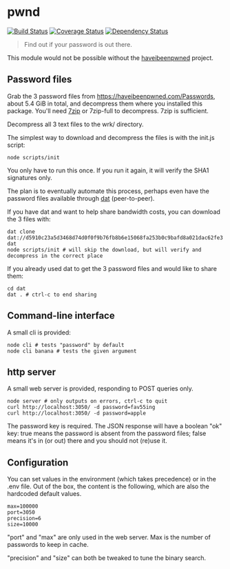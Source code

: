 # pwnd
[![Build Status](https://travis-ci.org/millette/pwnd.svg?branch=master)](https://travis-ci.org/millette/pwnd)
[![Coverage Status](https://coveralls.io/repos/github/millette/pwnd/badge.svg?branch=master)](https://coveralls.io/github/millette/pwnd?branch=master)
[![Dependency Status](https://gemnasium.com/badges/github.com/millette/pwnd.svg)](https://gemnasium.com/github.com/millette/pwnd)
> Find out if your password is out there.

This module would not be possible without the [haveibeenpwned][] project.

## Password files
Grab the 3 password files from <https://haveibeenpwned.com/Passwords>, about 5.4 GiB in total, and decompress them where you installed this package. You'll need [7zip][] or 7zip-full to decompress. 7zip is sufficient.

Decompress all 3 text files to the wrk/ directory.

The simplest way to download and decompress the files is with the init.js script:

```
node scripts/init
```

You only have to run this once. If you run it again, it will verify the SHA1 signatures only.

The plan is to eventually automate this process, perhaps even have the password files available through [dat][] (peer-to-peer).

If you have dat and want to help share bandwidth costs, you can download the 3 files with:

```
dat clone dat://d5910c23a5d3468d74d0f0f9b76fb8b6e15068fa253b0c9bafd8a021dac62fe3 dat
node scripts/init # will skip the download, but will verify and decompress in the correct place
```

If you already used dat to get the 3 password files and would like to share them:

```
cd dat
dat . # ctrl-c to end sharing
```

## Command-line interface
A small cli is provided:

```
node cli # tests "password" by default
node cli banana # tests the given argument
```

## http server
A small web server is provided, responding to POST queries only.

```
node server # only outputs on errors, ctrl-c to quit
curl http://localhost:3050/ -d password=fav55ing
curl http://localhost:3050/ -d password=apple
```

The password key is required. The JSON response will have a boolean "ok" key: true means the password is absent from the password files; false means it's in (or out) there and you should not (re)use it.

## Configuration
You can set values in the environment (which takes precedence) or in the .env file. Out of the box, the content is the following, which are also the hardcoded default values.

```
max=100000
port=3050
precision=6
size=10000
```

"port" and "max" are only used in the web server. Max is the number of passwords to keep in cache.

"precision" and "size" can both be tweaked to tune the binary search.

[dat]: https://datproject.org/
[haveibeenpwned]: https://haveibeenpwned.com/
[7zip]: http://www.7-zip.org/
